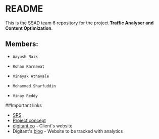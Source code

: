 # README #

This is the SSAD team 6 repository for the project **Traffic Analyser and Content Optimization**.

## Members:
*     Aayush Naik
*     Rohan Karnawat
*     Vinayak Athavale
*     Mohammed Sharfuddin
*     Vinay Reddy

##Important links
* [SRS](SRS)
* [Project concept](project_concept/ProjectConcept.md)
* [digitant.co](http://www.digitant.co/) - Client's website
* Digitant's [blog](http://info.digitant.co/blog) - Website to be tracked with analytics